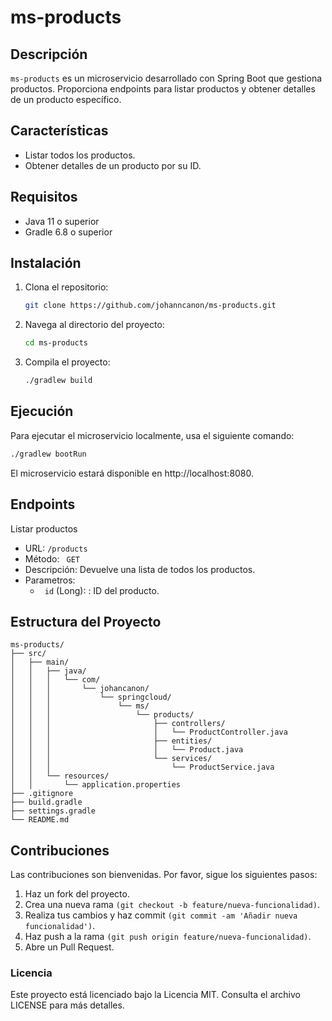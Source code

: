 # ms-products

## Descripción

`ms-products` es un microservicio desarrollado con Spring Boot que gestiona productos. Proporciona endpoints para listar productos y obtener detalles de un producto específico.

## Características

- Listar todos los productos.
- Obtener detalles de un producto por su ID.

## Requisitos

- Java 11 o superior
- Gradle 6.8 o superior

## Instalación

1. Clona el repositorio:

   ```sh
   git clone https://github.com/johanncanon/ms-products.git
   ```

2. Navega al directorio del proyecto:

   ```sh
   cd ms-products
   ```

3. Compila el proyecto:

   ```sh
   ./gradlew build
   ```

## Ejecución

Para ejecutar el microservicio localmente, usa el siguiente comando:

```sh
./gradlew bootRun
```

El microservicio estará disponible en http://localhost:8080.

## Endpoints

Listar productos

- URL: `/products`
- Método: ` GET`
- Descripción: Devuelve una lista de todos los productos.
- Parametros:
  - ` id` (Long): : ID del producto.

## Estructura del Proyecto

```
ms-products/
├── src/
│   ├── main/
│   │   ├── java/
│   │   │   └── com/
│   │   │       └── johancanon/
│   │   │           └── springcloud/
│   │   │               └── ms/
│   │   │                   └── products/
│   │   │                       ├── controllers/
│   │   │                       │   └── ProductController.java
│   │   │                       ├── entities/
│   │   │                       │   └── Product.java
│   │   │                       └── services/
│   │   │                           └── ProductService.java
│   │   └── resources/
│   │       └── application.properties
├── .gitignore
├── build.gradle
├── settings.gradle
└── README.md
```

## Contribuciones

Las contribuciones son bienvenidas. Por favor, sigue los siguientes pasos:

1. Haz un fork del proyecto.
2. Crea una nueva rama `(git checkout -b feature/nueva-funcionalidad)`.
3. Realiza tus cambios y haz commit `(git commit -am 'Añadir nueva funcionalidad')`.
4. Haz push a la rama `(git push origin feature/nueva-funcionalidad)`.
5. Abre un Pull Request.

### Licencia

Este proyecto está licenciado bajo la Licencia MIT. Consulta el archivo LICENSE para más detalles.
